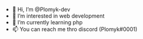 - 👋 Hi, I’m @Plomyk-dev
- 👀 I’m interested in web development
- 🌱 I’m currently learning php
- 📫 You can reach me thro discord (Plomyk#0001)

<!---
Plomyk-dev/Plomyk-dev is a ✨ special ✨ repository because its `README.md` (this file) appears on your GitHub profile.
You can click the Preview link to take a look at your changes.
--->
